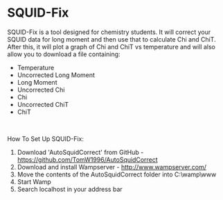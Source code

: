 SQUID-Fix
====================
SQUID-Fix is a tool designed for chemistry students. It will correct your SQUID data
for long moment and then use that to calculate Chi and ChiT. After this, it will plot a graph
of Chi and ChiT vs temperature and will also allow you to download a file containing:
- Temperature
- Uncorrected Long Moment
- Long Moment
- Uncorrected Chi
- Chi
- Uncorrected ChiT
- ChiT
<br />

How To Set Up SQUID-Fix: <br />
1) Download 'AutoSquidCorrect' from GitHub - https://github.com/TomW1996/AutoSquidCorrect <br />
2) Download and install Wampserver - http://www.wampserver.com/ <br />
3) Move the contents of the AutoSquidCorrect folder into C:\wamp\www <br />
4) Start Wamp <br />
5) Search localhost in your address bar <br />